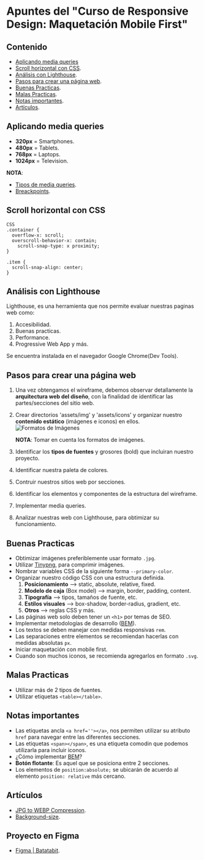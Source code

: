 # Apuntes del "Curso de Responsive Design: Maquetación Mobile First"

## Contenido
- [Aplicando media queries](#aplicando-media-queries)
- [Scroll horizontal con CSS](#scroll-horizontal-con-css).
- [Análisis con Lighthouse](#análisis-con-lighthouse).
- [Pasos para crear una página web](#pasos-para-crear-una-página-web).
- [Buenas Practicas](#buenas-practicas).
- [Malas Practicas](#malas-practicas).
- [Notas importantes](#notas-importantes).
- [Artículos](#artículos).

## Aplicando media queries

- **320px** = Smartphones.
- **480px** = Tablets.
- **768px** = Laptops.
- **1024px** = Television.

**NOTA**:
- [Tipos de media queries](https://vanseodesign.com/web-design/3-breakpoint-types/).
- [Breackpoints](https://www.youtube.com/watch?v=T-_4YTAfmbA&feature=emb_logo).

## Scroll horizontal con CSS
```
CSS
.container {
  overflow-x: scroll;
  overscroll-behavior-x: contain;
	scroll-snap-type: x proximity;
}

.item {
  scroll-snap-align: center;
}
```

## Análisis con Lighthouse

Lighthouse, es una herramienta que nos permite evaluar nuestras paginas web como:

1. Accesibilidad.
2. Buenas practicas.
3. Performance.
4. Progressive Web App y más.

Se encuentra instalada en el navegador Google Chrome(Dev Tools).

## Pasos para crear una página web

1. Una vez obtengamos el wireframe, debemos observar detallamente la **arquitectura web del diseño**, con la finalidad de identificar las partes/secciones del sitio web.
2. Crear directorios 'assets/img' y 'assets/icons' y organizar nuestro **contenido estático** (imágenes e iconos) en ellos.
  ![Formatos de Imágenes](https://static.platzi.com/media/user_upload/tabla-73965bc6-f22a-4ddb-9413-236043b9ef7a.jpg)

    **NOTA**: Tomar en cuenta los formatos de imágenes.

3. Identificar los **tipos de fuentes** y grosores (bold) que incluiran nuestro proyecto.
4. Identificar nuestra paleta de colores.
5. Contruir nuestros sitios web por secciones.
6. Identificar los elementos y componentes de la estructura del wireframe.
7. Implementar media queries.
8. Analizar nuestras web con Lighthouse, para obtimizar su funcionamiento.

## Buenas Practicas

 - Obtimizar imágenes preferiblemente usar formato `.jpg`.
 - Utilizar [Tinypng](https://tinypng.com/), para comprimir imágenes.
 - Nombrar variables CSS de la siguiente forma `--primary-color`.
 - Organizar nuestro código CSS con una estructura definida.
    1. **Posicionamiento** --> static, absolute, relative, fixed.
    2. **Modelo de caja** (Box model) --> margin, border, padding, content.
    3. **Tipografía** --> tipos, tamaños de fuente, etc.
    4. **Estilos visuales** --> box-shadow, border-radius, gradient, etc.
    5. **Otros** --> reglas CSS y más.
  - Las páginas web solo deben tener un `<h1>` por temas de SEO.
  - Implementar metodologías de desarrollo ([BEM](http://getbem.com/)).
  - Los textos se deben manejar con medidas responsivas `rem`.
  - Las separaciones entre elementos se recomiendan hacerlas con medidas absolutas `px`.
  - Iniciar maquetación con mobile first.
  - Cuando son muchos iconos, se recomienda agregarlos en formato `.svg`.

## Malas Practicas

- Utilizar más de 2 tipos de fuentes.
- Utilizar etiquetas `<table></table>`.

## Notas importantes

- Las etiquetas ancla `<a href=''></a>`, nos permiten utilizar su atributo `href` para navegar entre las diferentes secciones.
- Las etiquetas `<span></span>`, es una etiqueta comodin que podemos utilizarla para incluir iconos.
- ¿Cómo implementar [BEM](https://platzi.com/comentario/1858259/)?
- **Botón flotante**: Es aquel que se posiciona entre 2 secciones.
- Los elementos de `position:absolute;` se ubicarán de acuerdo al elemento `position: relative` más cercano.

## Artículos

- [JPG to WEBP Compression](https://www.keycdn.com/support/jpg-to-webp).
- [Background-size](https://developer.mozilla.org/en-US/docs/Web/CSS/background-size).

## Proyecto en Figma

- [Figma | Batatabit](https://www.figma.com/file/sMmlQaZldfDcLERYYWe6h4/Bata-Bit).
